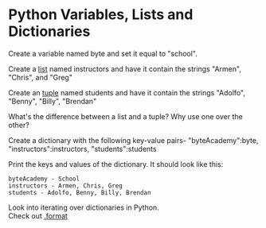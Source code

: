 Python Variables, Lists and Dictionaries
========================================

Create a variable named byte and set it equal to "school".

Create a [list](http://www.tutorialspoint.com/python/python_lists.htm) named instructors and have it contain the strings "Armen", "Chris", and "Greg"

Create an [tuple](http://www.tutorialspoint.com/python/python_tuples.htm) named students and have it contain the strings "Adolfo", "Benny", "Billy", "Brendan"

What's the difference between a list and a tuple? Why use one over the other?

Create a dictionary with the following key-value pairs- "byteAcademy":byte, "instructors":instructors, "students":students

Print the keys and values of the dictionary. It should look like this:
```
byteAcademy - School  
instructors - Armen, Chris, Greg  
students - Adolfo, Benny, Billy, Brendan
```
Look into iterating over dictionaries in Python.  
Check out [.format](https://infohost.nmt.edu/tcc/help/pubs/python/web/new-str-format.html)
